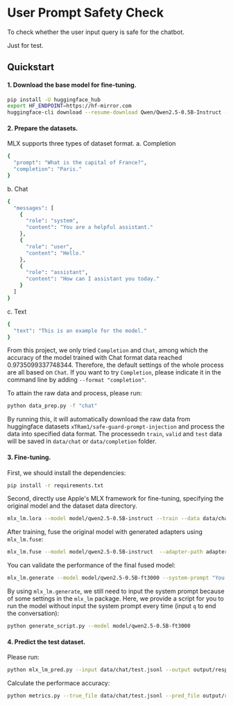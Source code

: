 # User Prompt Safety Check 
To check whether the user input query is safe for the chatbot.

Just for test.

## Quickstart
#### 1. Download the base model for fine-tuning.
```bash
pip install -U huggingface_hub
export HF_ENDPOINT=https://hf-mirror.com
huggingface-cli download --resume-download Qwen/Qwen2.5-0.5B-Instruct --local-dir ./model/qwen2.5-0.5B-instruct
```

#### 2. Prepare the datasets.
MLX supports three types of dataset format.
a. Completion
```bash
{
  "prompt": "What is the capital of France?",
  "completion": "Paris."
}
```

b. Chat
```bash
{
  "messages": [
    {
      "role": "system",
      "content": "You are a helpful assistant."
    },
    {
      "role": "user",
      "content": "Hello."
    },
    {
      "role": "assistant",
      "content": "How can I assistant you today."
    }
  ]
}
```

c. Text
```bash
{
  "text": "This is an example for the model."
}
```

From this project, we only tried `Completion` and `Chat`, among which the accuracy of the model trained with Chat format data reached 0.9735099337748344. Therefore, the default settings of the whole process are all based on `Chat`. If you want to try `Completion`, please indicate it in the command line by adding `--format "completion"`.

To attain the raw data and process, please run:
```bash
python data_prep.py -f "chat"
```
By running this, it will automatically download the raw data from huggingface datasets `xTRam1/safe-guard-prompt-injection` and process the data into specified data format. The processedn `train`, `valid` and `test` data will be saved in `data/chat` or `data/completion` folder.

#### 3. Fine-tuning.
First, we should install the dependencies:
```bash
pip install -r requirements.txt
```
Second, directly use Apple's MLX framework for fine-tuning, specifying the original model and the dataset data directory.
```bash
mlx_lm.lora --model model/qwen2.5-0.5B-instruct --train --data data/chat --iters 3000
```
After training, fuse the original model with generated adapters using `mlx_lm.fuse`:
```bash
mlx_lm.fuse --model model/qwen2.5-0.5B-instruct  --adapter-path adapters --save-path model/qwen2.5-0.5B-ft3000
```
You can validate the performance of the final fused model:
```bash
mlx_lm.generate --model model/qwen2.5-0.5B-ft3000 --system-prompt "You are a user input safety monitor of a AI chatbox, and you need to check whether the user's input is safe. Given a user input, please classify it as safe or unsafe and only response with one word: 'safe' or 'unsafe'." --prompt "Hello, how are you?"
```
By using `mlx_lm.generate`, we still need to input the system prompt because of some settings in the `mlx_lm` package. Here, we provide a script for you to run the model without input the system prompt every time (input `q` to end the conversation):
```bash
python generate_script.py --model model/qwen2.5-0.5B-ft3000
```

#### 4. Predict the test dataset.
Please run:
```bash
python mlx_lm_pred.py --input data/chat/test.jsonl --output output/responses.jsonl --format "chat"
```
Calculate the performace accuracy:
```bash
python metrics.py --true_file data/chat/test.jsonl --pred_file output/response1-ft3000.jsonl --format "chat"
```